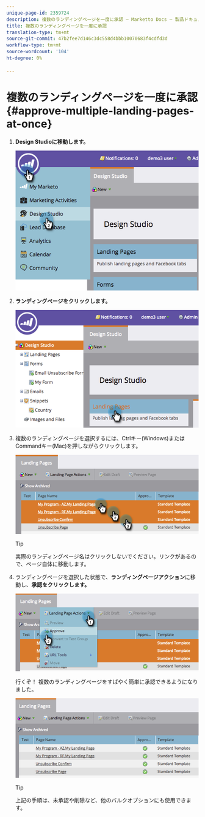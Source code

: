 ```yaml
---
unique-page-id: 2359724
description: 複数のランディングページを一度に承認 — Marketto Docs — 製品ドキュメント
title: 複数のランディングページを一度に承認
translation-type: tm+mt
source-git-commit: 47b2fee7d146c3dc558d4bbb10070683f4cdfd3d
workflow-type: tm+mt
source-wordcount: '104'
ht-degree: 0%

---
```



# 複数のランディングページを一度に承認{#approve-multiple-landing-pages-at-once}

1. **Design Studioに移動します。**

   ![](assets/image2014-9-17-11-3a35-3a5.png)

1. **ランディングページをクリックします。**

   ![](assets/image2014-9-17-11-3a35-3a11.png)

1. 複数のランディングページを選択するには、Ctrlキー(Windows)またはCommandキー(Mac)を押しながらクリックします。

   ![](assets/image2014-9-17-11-3a35-3a19.png)

   >[!TIP]
   >
   >実際のランディングページ名はクリックしないでください。リンクがあるので、ページ自体に移動します。

1. ランディングページを選択した状態で、**ランディングページアクション**&#x200B;に移動し、**承認をクリックします。**

   ![](assets/image2014-9-17-11-3a35-3a27.png)

   行くぞ！ 複数のランディングページをすばやく簡単に承認できるようになりました。

   ![](assets/image2014-9-17-11-3a35-3a36.png)

   >[!TIP]
   >
   >上記の手順は、未承認や削除など、他のバルクオプションにも使用できます。

